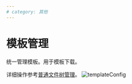 ```yaml
---
# category: 其他
---
```

# 模板管理
统一管理模板。用于模板下载。

详细操作参考<a href="/v1.0.0/manage-doc-tree.html">普通文件树管理</a>。
![templateConfig](/images/templateConfig.png)